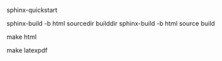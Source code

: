 sphinx-quickstart

sphinx-build -b html sourcedir builddir
sphinx-build -b html source build

make html

make latexpdf

